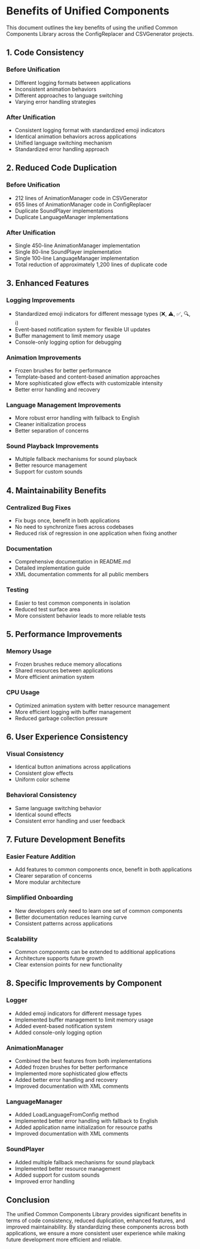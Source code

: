 # Benefits of Unified Components

This document outlines the key benefits of using the unified Common Components Library across the ConfigReplacer and CSVGenerator projects.

## 1. Code Consistency

### Before Unification
- Different logging formats between applications
- Inconsistent animation behaviors
- Different approaches to language switching
- Varying error handling strategies

### After Unification
- Consistent logging format with standardized emoji indicators
- Identical animation behaviors across applications
- Unified language switching mechanism
- Standardized error handling approach

## 2. Reduced Code Duplication

### Before Unification
- 212 lines of AnimationManager code in CSVGenerator
- 655 lines of AnimationManager code in ConfigReplacer
- Duplicate SoundPlayer implementations
- Duplicate LanguageManager implementations

### After Unification
- Single 450-line AnimationManager implementation
- Single 80-line SoundPlayer implementation
- Single 100-line LanguageManager implementation
- Total reduction of approximately 1,200 lines of duplicate code

## 3. Enhanced Features

### Logging Improvements
- Standardized emoji indicators for different message types (❌, ⚠️, ✅, 🔍, ℹ️)
- Event-based notification system for flexible UI updates
- Buffer management to limit memory usage
- Console-only logging option for debugging

### Animation Improvements
- Frozen brushes for better performance
- Template-based and content-based animation approaches
- More sophisticated glow effects with customizable intensity
- Better error handling and recovery

### Language Management Improvements
- More robust error handling with fallback to English
- Cleaner initialization process
- Better separation of concerns

### Sound Playback Improvements
- Multiple fallback mechanisms for sound playback
- Better resource management
- Support for custom sounds

## 4. Maintainability Benefits

### Centralized Bug Fixes
- Fix bugs once, benefit in both applications
- No need to synchronize fixes across codebases
- Reduced risk of regression in one application when fixing another

### Documentation
- Comprehensive documentation in README.md
- Detailed implementation guide
- XML documentation comments for all public members

### Testing
- Easier to test common components in isolation
- Reduced test surface area
- More consistent behavior leads to more reliable tests

## 5. Performance Improvements

### Memory Usage
- Frozen brushes reduce memory allocations
- Shared resources between applications
- More efficient animation system

### CPU Usage
- Optimized animation system with better resource management
- More efficient logging with buffer management
- Reduced garbage collection pressure

## 6. User Experience Consistency

### Visual Consistency
- Identical button animations across applications
- Consistent glow effects
- Uniform color scheme

### Behavioral Consistency
- Same language switching behavior
- Identical sound effects
- Consistent error handling and user feedback

## 7. Future Development Benefits

### Easier Feature Addition
- Add features to common components once, benefit in both applications
- Clearer separation of concerns
- More modular architecture

### Simplified Onboarding
- New developers only need to learn one set of common components
- Better documentation reduces learning curve
- Consistent patterns across applications

### Scalability
- Common components can be extended to additional applications
- Architecture supports future growth
- Clear extension points for new functionality

## 8. Specific Improvements by Component

### Logger
- Added emoji indicators for different message types
- Implemented buffer management to limit memory usage
- Added event-based notification system
- Added console-only logging option

### AnimationManager
- Combined the best features from both implementations
- Added frozen brushes for better performance
- Implemented more sophisticated glow effects
- Added better error handling and recovery
- Improved documentation with XML comments

### LanguageManager
- Added LoadLanguageFromConfig method
- Implemented better error handling with fallback to English
- Added application name initialization for resource paths
- Improved documentation with XML comments

### SoundPlayer
- Added multiple fallback mechanisms for sound playback
- Implemented better resource management
- Added support for custom sounds
- Improved error handling

## Conclusion

The unified Common Components Library provides significant benefits in terms of code consistency, reduced duplication, enhanced features, and improved maintainability. By standardizing these components across both applications, we ensure a more consistent user experience while making future development more efficient and reliable.
